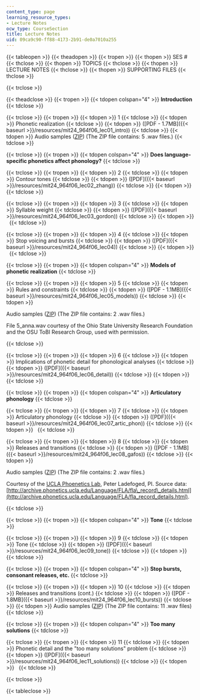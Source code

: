 ```yaml
---
content_type: page
learning_resource_types:
- Lecture Notes
ocw_type: CourseSection
title: Lecture Notes
uid: 09ca9c90-ff88-4173-2b91-de0a7010a255
---
```


{{< tableopen >}}
{{< theadopen >}}
{{< tropen >}}
{{< thopen >}}
SES #
{{< thclose >}}
{{< thopen >}}
TOPICS
{{< thclose >}}
{{< thopen >}}
LECTURE NOTES
{{< thclose >}}
{{< thopen >}}
SUPPORTING FILES
{{< thclose >}}

{{< trclose >}}

{{< theadclose >}}
{{< tropen >}}
{{< tdopen colspan="4" >}}
**Introduction**
{{< tdclose >}}

{{< trclose >}}
{{< tropen >}}
{{< tdopen >}}
1
{{< tdclose >}}
{{< tdopen >}}
Phonetic realization
{{< tdclose >}}
{{< tdopen >}}
([PDF - 1.7MB]({{< baseurl >}}/resources/mit24_964f06_lec01_intro))
{{< tdclose >}}
{{< tdopen >}}
Audio samples ([ZIP](/ans7870/24/24.964/f06/audio/lec01_audio.zip)) (The ZIP file contains: 5 .wav files.)
{{< tdclose >}}

{{< trclose >}}
{{< tropen >}}
{{< tdopen colspan="4" >}}
**Does language-specific phonetics affect phonology?**
{{< tdclose >}}

{{< trclose >}}
{{< tropen >}}
{{< tdopen >}}
2
{{< tdclose >}}
{{< tdopen >}}
Contour tones
{{< tdclose >}}
{{< tdopen >}}
([PDF]({{< baseurl >}}/resources/mit24_964f06_lec02_zhang))
{{< tdclose >}}
{{< tdopen >}}
 
{{< tdclose >}}

{{< trclose >}}
{{< tropen >}}
{{< tdopen >}}
3
{{< tdclose >}}
{{< tdopen >}}
Syllable weight
{{< tdclose >}}
{{< tdopen >}}
([PDF]({{< baseurl >}}/resources/mit24_964f06_lec03_gordon))
{{< tdclose >}}
{{< tdopen >}}
 
{{< tdclose >}}

{{< trclose >}}
{{< tropen >}}
{{< tdopen >}}
4
{{< tdclose >}}
{{< tdopen >}}
Stop voicing and bursts
{{< tdclose >}}
{{< tdopen >}}
([PDF]({{< baseurl >}}/resources/mit24_964f06_lec04))
{{< tdclose >}}
{{< tdopen >}}
 
{{< tdclose >}}

{{< trclose >}}
{{< tropen >}}
{{< tdopen colspan="4" >}}
**Models of phonetic realization**
{{< tdclose >}}

{{< trclose >}}
{{< tropen >}}
{{< tdopen >}}
5
{{< tdclose >}}
{{< tdopen >}}
Rules and constraints
{{< tdclose >}}
{{< tdopen >}}
([PDF - 1.1MB]({{< baseurl >}}/resources/mit24_964f06_lec05_models))
{{< tdclose >}}
{{< tdopen >}}


Audio samples ([ZIP](/ans7870/24/24.964/f06/audio/lec05_audio.zip)) (The ZIP file contains: 2 .wav files.)

File 5\_anna.wav courtesy of the Ohio State University Research Foundation and the OSU ToBI Research Group, used with permission.


{{< tdclose >}}

{{< trclose >}}
{{< tropen >}}
{{< tdopen >}}
6
{{< tdclose >}}
{{< tdopen >}}
Implications of phonetic detail for phonological analyses
{{< tdclose >}}
{{< tdopen >}}
([PDF]({{< baseurl >}}/resources/mit24_964f06_lec06_detail))
{{< tdclose >}}
{{< tdopen >}}
 
{{< tdclose >}}

{{< trclose >}}
{{< tropen >}}
{{< tdopen colspan="4" >}}
**Articulatory phonology**
{{< tdclose >}}

{{< trclose >}}
{{< tropen >}}
{{< tdopen >}}
7
{{< tdclose >}}
{{< tdopen >}}
Articulatory phonology
{{< tdclose >}}
{{< tdopen >}}
([PDF]({{< baseurl >}}/resources/mit24_964f06_lec07_artic_phon))
{{< tdclose >}}
{{< tdopen >}}
 
{{< tdclose >}}

{{< trclose >}}
{{< tropen >}}
{{< tdopen >}}
8
{{< tdclose >}}
{{< tdopen >}}
Releases and transitions
{{< tdclose >}}
{{< tdopen >}}
([PDF - 1.1MB]({{< baseurl >}}/resources/mit24_964f06_lec08_gafos))
{{< tdclose >}}
{{< tdopen >}}


Audio samples ([ZIP](/ans7870/24/24.964/f06/audio/lec08_audio.zip)) (The ZIP file contains: 2 .wav files.)

Courtesy of the [UCLA Phoenetics Lab](http://archive.phonetics.ucla.edu/), Peter Ladefoged, PI. Source data: [http://archive.phonetics.ucla.edu/Language/FLA/fla\_record\_details.html](http://archive.phonetics.ucla.edu/Language/FLA/fla_record_details.html).


{{< tdclose >}}

{{< trclose >}}
{{< tropen >}}
{{< tdopen colspan="4" >}}
**Tone**
{{< tdclose >}}

{{< trclose >}}
{{< tropen >}}
{{< tdopen >}}
9
{{< tdclose >}}
{{< tdopen >}}
Tone
{{< tdclose >}}
{{< tdopen >}}
([PDF]({{< baseurl >}}/resources/mit24_964f06_lec09_tone))
{{< tdclose >}}
{{< tdopen >}}
 
{{< tdclose >}}

{{< trclose >}}
{{< tropen >}}
{{< tdopen colspan="4" >}}
**Stop bursts, consonant releases, etc.**
{{< tdclose >}}

{{< trclose >}}
{{< tropen >}}
{{< tdopen >}}
10
{{< tdclose >}}
{{< tdopen >}}
Releases and transitions (cont.)
{{< tdclose >}}
{{< tdopen >}}
([PDF - 1.8MB]({{< baseurl >}}/resources/mit24_964f06_lec10_bursts))
{{< tdclose >}}
{{< tdopen >}}
Audio samples ([ZIP](/ans7870/24/24.964/f06/audio/lec10_audio.zip)) (The ZIP file contains: 11 .wav files)
{{< tdclose >}}

{{< trclose >}}
{{< tropen >}}
{{< tdopen colspan="4" >}}
**Too many solutions**
{{< tdclose >}}

{{< trclose >}}
{{< tropen >}}
{{< tdopen >}}
11
{{< tdclose >}}
{{< tdopen >}}
Phonetic detail and the "too many solutions" problem
{{< tdclose >}}
{{< tdopen >}}
([PDF]({{< baseurl >}}/resources/mit24_964f06_lec11_solutions))
{{< tdclose >}}
{{< tdopen >}}
 
{{< tdclose >}}

{{< trclose >}}

{{< tableclose >}}